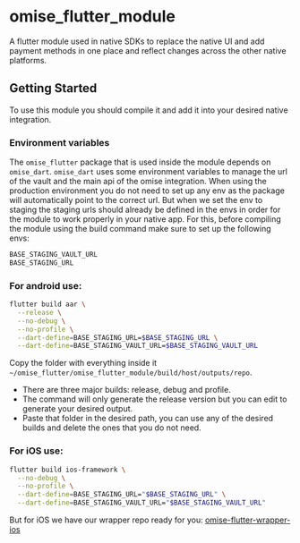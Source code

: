 # omise_flutter_module

A flutter module used in native SDKs to replace the native UI and add payment methods in one place and reflect changes across the other native platforms.

## Getting Started

To use this module you should compile it and add it into your desired native integration.

### Environment variables

The `omise_flutter` package that is used inside the module depends on `omise_dart`. `omise_dart` uses some environment variables to manage the url of the vault and the main api of the omise integration. When using the production environment you do not need to set up any env as the package will automatically point to the correct url. But when we set the env to staging the staging urls should already be defined in the envs in order for the module to work properly in your native app. For this, before compiling the module using the build command make sure to set up the following envs:

```bash
BASE_STAGING_VAULT_URL
BASE_STAGING_URL
```

### For android use:

```bash
flutter build aar \
  --release \
  --no-debug \
  --no-profile \
  --dart-define=BASE_STAGING_URL=$BASE_STAGING_URL \
  --dart-define=BASE_STAGING_VAULT_URL=$BASE_STAGING_VAULT_URL
```

Copy the folder with everything inside it `~/omise_flutter/omise_flutter_module/build/host/outputs/repo`.

- There are three major builds: release, debug and profile.
- The command will only generate the release version but you can edit to generate your desired output.
- Paste that folder in the desired path, you can use any of the desired builds and delete the ones that you do not need.


### For iOS use:
```bash
flutter build ios-framework \
  --no-debug \
  --no-profile \
  --dart-define=BASE_STAGING_URL="$BASE_STAGING_URL" \
  --dart-define=BASE_STAGING_VAULT_URL="$BASE_STAGING_VAULT_URL"
```

But for iOS we have our wrapper repo ready for you: [omise-flutter-wrapper-ios](https://github.com/omise/omise-flutter-wrapper-ios)